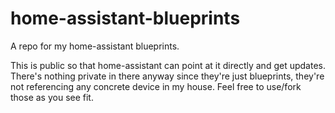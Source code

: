 # home-assistant-blueprints
A repo for my home-assistant blueprints.

This is public so that home-assistant can point at it directly and get updates. There's nothing private in there anyway since they're just blueprints, they're not referencing any concrete device in my house. Feel free to use/fork those as you see fit.
